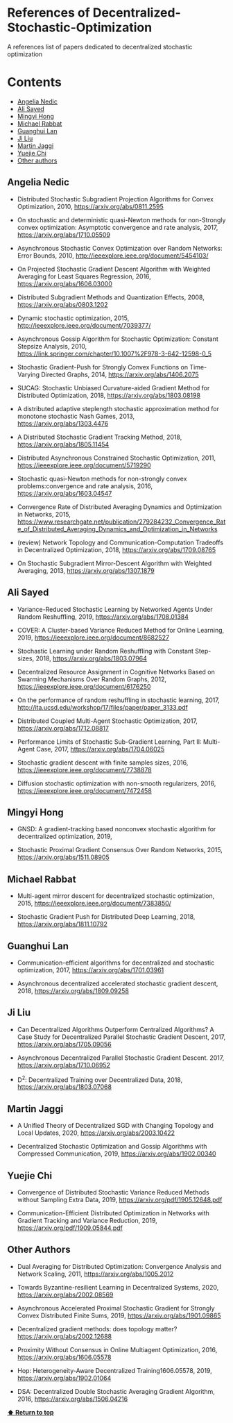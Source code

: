 # References of Decentralized-Stochastic-Optimization 
A references list of papers dedicated to decentralized stochastic optimization

# Contents

 - [Angelia Nedic](#angelia-nedic)
 - [Ali Sayed](#ali-sayed)
 - [Mingyi Hong](#mingyi-hong)
 - [Michael Rabbat](#michael-rabbat)
 - [Guanghui Lan](#guanghui-lan)
 - [Ji Liu](#ji-liu)
 - [Martin Jaggi](#martin-jaggi)
 - [Yuejie Chi](#yuejie-chi)
 - [Other authors](#other-authors)
 

## Angelia Nedic

* Distributed Stochastic Subgradient Projection Algorithms for Convex Optimization, 2010,
https://arxiv.org/abs/0811.2595

* On stochastic and deterministic quasi-Newton methods for non-Strongly convex optimization: Asymptotic convergence and rate analysis, 2017, https://arxiv.org/abs/1710.05509

* Asynchronous Stochastic Convex Optimization over Random Networks: Error Bounds, 2010, http://ieeexplore.ieee.org/document/5454103/

* On Projected Stochastic Gradient Descent Algorithm with Weighted Averaging for Least Squares Regression, 2016, https://arxiv.org/abs/1606.03000

* Distributed Subgradient Methods and Quantization Effects, 2008, https://arxiv.org/abs/0803.1202

* Dynamic stochastic optimization, 2015, http://ieeexplore.ieee.org/document/7039377/

* Asynchronous Gossip Algorithm for Stochastic Optimization: Constant Stepsize Analysis, 2010, https://link.springer.com/chapter/10.1007%2F978-3-642-12598-0_5

* Stochastic Gradient-Push for Strongly Convex Functions on Time-Varying Directed Graphs, 2014, https://arxiv.org/abs/1406.2075

* SUCAG: Stochastic Unbiased Curvature-aided Gradient Method for Distributed Optimization, 2018, https://arxiv.org/abs/1803.08198

* A distributed adaptive steplength stochastic approximation method for monotone stochastic Nash Games, 2013, https://arxiv.org/abs/1303.4476

* A Distributed Stochastic Gradient Tracking Method, 2018, https://arxiv.org/abs/1805.11454

* Distributed Asynchronous Constrained Stochastic Optimization, 2011, https://ieeexplore.ieee.org/document/5719290

* Stochastic quasi-Newton methods for non-strongly convex problems:convergence and rate analysis, 2016, https://arxiv.org/abs/1603.04547

* Convergence Rate of Distributed Averaging Dynamics and Optimization in Networks, 2015, https://www.researchgate.net/publication/279284232_Convergence_Rate_of_Distributed_Averaging_Dynamics_and_Optimization_in_Networks

* (review) Network Topology and Communication-Computation Tradeoffs in Decentralized Optimization, 2018, https://arxiv.org/abs/1709.08765

* On Stochastic Subgradient Mirror-Descent Algorithm with Weighted Averaging, 2013, https://arxiv.org/abs/1307.1879

## Ali Sayed

* Variance-Reduced Stochastic Learning by Networked Agents Under Random Reshuffling, 2019,
https://arxiv.org/abs/1708.01384

* COVER: A Cluster-based Variance Reduced Method for Online Learning, 2019, https://ieeexplore.ieee.org/document/8682527

* Stochastic Learning under Random Reshuffling with Constant Step-sizes, 2018, https://arxiv.org/abs/1803.07964

* Decentralized Resource Assignment in Cognitive Networks Based on Swarming Mechanisms Over Random Graphs, 2012, https://ieeexplore.ieee.org/document/6176250

* On the performance of random reshuffling in stochastic learning, 2017, http://ita.ucsd.edu/workshop/17/files/paper/paper_3133.pdf

* Distributed Coupled Multi-Agent Stochastic Optimization, 2017, https://arxiv.org/abs/1712.08817

* Performance Limits of Stochastic Sub-Gradient Learning, Part II: Multi-Agent Case, 2017, https://arxiv.org/abs/1704.06025

* Stochastic gradient descent with finite samples sizes, 2016, https://ieeexplore.ieee.org/document/7738878

* Diffusion stochastic optimization with non-smooth regularizers, 2016, https://ieeexplore.ieee.org/document/7472458

## Mingyi Hong

* GNSD: A gradient-tracking based nonconvex stochastic algorithm for decentralized optimization, 2019, 

* Stochastic Proximal Gradient Consensus Over Random Networks, 2015, https://arxiv.org/abs/1511.08905

## Michael Rabbat

* Multi-agent mirror descent for decentralized stochastic optimization, 2015,
https://ieeexplore.ieee.org/document/7383850/

* Stochastic Gradient Push for Distributed Deep Learning, 2018, https://arxiv.org/abs/1811.10792

## Guanghui Lan

* Communication-efficient algorithms for decentralized and stochastic optimization, 2017,
https://arxiv.org/abs/1701.03961

* Asynchronous decentralized accelerated stochastic gradient descent, 2018, 
https://arxiv.org/abs/1809.09258

## Ji Liu

* Can Decentralized Algorithms Outperform Centralized Algorithms? A Case Study for Decentralized Parallel Stochastic Gradient Descent, 2017,
https://arxiv.org/abs/1705.09056

* Asynchronous Decentralized Parallel Stochastic Gradient Descent. 2017,
https://arxiv.org/abs/1710.06952

* D<sup>2</sup>: Decentralized Training over Decentralized Data, 2018,
https://arxiv.org/abs/1803.07068

## Martin Jaggi

* A Unified Theory of Decentralized SGD with Changing Topology and Local Updates, 2020,
https://arxiv.org/abs/2003.10422

* Decentralized Stochastic Optimization and Gossip Algorithms with Compressed Communication, 2019,
https://arxiv.org/abs/1902.00340

## Yuejie Chi

* Convergence of Distributed Stochastic Variance Reduced Methods without Sampling Extra Data, 2019,  https://arxiv.org/pdf/1905.12648.pdf

* Communication-Efficient Distributed Optimization in Networks with Gradient Tracking and Variance Reduction, 2019, https://arxiv.org/pdf/1909.05844.pdf

## Other Authors

* Dual Averaging for Distributed Optimization: Convergence Analysis and Network Scaling, 2011,
https://arxiv.org/abs/1005.2012

* Towards Byzantine-resilient Learning in Decentralized Systems, 2020,
https://arxiv.org/abs/2002.08569

* Asynchronous Accelerated Proximal Stochastic Gradient for Strongly Convex Distributed Finite Sums, 2019,
https://arxiv.org/abs/1901.09865

* Decentralized gradient methods: does topology matter?
https://arxiv.org/abs/2002.12688

* Proximity Without Consensus in Online Multiagent Optimization, 2016,
https://arxiv.org/abs/1606.05578

* Hop: Heterogeneity-Aware Decentralized Training1606.05578, 2019,
https://arxiv.org/abs/1902.01064

* DSA: Decentralized Double Stochastic Averaging Gradient Algorithm, 2016,
https://arxiv.org/abs/1506.04216

**[⬆ Return to top](#contents)**
